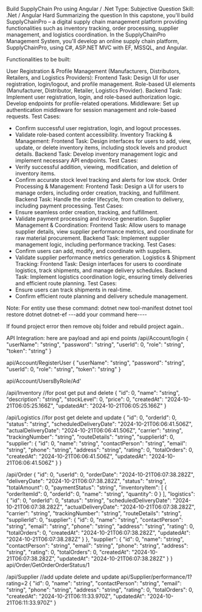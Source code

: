 Build SupplyChain Pro using Angular / .Net
Type: Subjective Question
Skill: .Net / Angular
Hard
Summarizing the question
In this capstone, you'll build SupplyChainPro – a digital supply chain management platform providing functionalities such as inventory tracking, order processing, supplier management, and logistics coordination. In the SupplyChainPro Management System, you'll develop an online supply chain platform, SupplyChainPro, using C#, ASP.NET MVC with EF, MSSQL, and Angular.



Functionalities to be built:



User Registration & Profile Management (Manufacturers, Distributors, Retailers, and Logistics Providers):
Frontend Task: Design UI for user registration, login/logout, and profile management. Role-based UI elements (Manufacturer, Distributor, Retailer, Logistics Provider).
Backend Task: Implement user registration, login, and role-based authorization logic. Develop endpoints for profile-related operations.
Middleware: Set up authentication middleware for session management and role-based requests.
Test Cases:
- Confirm successful user registration, login, and logout processes.
- Validate role-based content accessibility.
Inventory Tracking & Management:
Frontend Task: Design interfaces for users to add, view, update, or delete inventory items, including stock levels and product details.
Backend Task: Develop inventory management logic and implement necessary API endpoints.
Test Cases:
- Verify successful addition, viewing, modification, and deletion of inventory items.
- Confirm accurate stock level tracking and alerts for low stock.
Order Processing & Management:
Frontend Task: Design a UI for users to manage orders, including order creation, tracking, and fulfillment.
Backend Task: Handle the order lifecycle, from creation to delivery, including payment processing.
Test Cases:
- Ensure seamless order creation, tracking, and fulfillment.
- Validate payment processing and invoice generation.
Supplier Management & Coordination:
Frontend Task: Allow users to manage supplier details, view supplier performance metrics, and coordinate for raw material procurement.
Backend Task: Implement supplier management logic, including performance tracking.
Test Cases:
- Confirm users can add, modify, and coordinate with suppliers.
- Validate supplier performance metrics generation.
Logistics & Shipment Tracking:
Frontend Task: Design interfaces for users to coordinate logistics, track shipments, and manage delivery schedules.
Backend Task: Implement logistics coordination logic, ensuring timely deliveries and efficient route planning.
Test Cases:
- Ensure users can track shipments in real-time.
- Confirm efficient route planning and delivery schedule management.

Note: For entity use these command:
dotnet new tool-manifest
dotnet tool restore
dotnet dotnet-ef  ---add your command here----

If found project error then remove obj folder and rebuild project again..

API Integration:
here are payload and api end points
/api/Account/login
{
  "userName": "string",
  "password": "string",
  "userId": 0,
  "role": "string",
  "token": "string"
}

api/Account/RegisterUser
{
  "userName": "string",
  "password": "string",
  "userId": 0,
  "role": "string",
  "token": "string"
}

api/Account/UsersByRole/Ad'

/api/Inventory     //for post get put and delete
 {
    "id": 0,
    "name": "string",
    "description": "string",
    "stockLevel": 0,
    "price": 0,
    "createdAt": "2024-10-21T06:05:25.166Z",
    "updatedAt": "2024-10-21T06:05:25.166Z"
  }

/api/Logistics  //for post get delete and update
{
  "id": 0,
  "orderId": 0,
  "status": "string",
  "scheduledDeliveryDate": "2024-10-21T06:06:41.506Z",
  "actualDeliveryDate": "2024-10-21T06:06:41.506Z",
  "carrier": "string",
  "trackingNumber": "string",
  "routeDetails": "string",
  "supplierId": 0,
  "supplier": {
    "id": 0,
    "name": "string",
    "contactPerson": "string",
    "email": "string",
    "phone": "string",
    "address": "string",
    "rating": 0,
    "totalOrders": 0,
    "createdAt": "2024-10-21T06:06:41.506Z",
    "updatedAt": "2024-10-21T06:06:41.506Z"
  }
}

/api/Order
{
  "id": 0,
  "userId": 0,
  "orderDate": "2024-10-21T06:07:38.282Z",
  "deliveryDate": "2024-10-21T06:07:38.282Z",
  "status": "string",
  "totalAmount": 0,
  "paymentStatus": "string",
  "inventoryItem": [
    {
      "orderItemId": 0,
      "orderId": 0,
      "name": "string",
      "quantity": 0
    }
  ],
  "logistics": {
    "id": 0,
    "orderId": 0,
    "status": "string",
    "scheduledDeliveryDate": "2024-10-21T06:07:38.282Z",
    "actualDeliveryDate": "2024-10-21T06:07:38.282Z",
    "carrier": "string",
    "trackingNumber": "string",
    "routeDetails": "string",
    "supplierId": 0,
    "supplier": {
      "id": 0,
      "name": "string",
      "contactPerson": "string",
      "email": "string",
      "phone": "string",
      "address": "string",
      "rating": 0,
      "totalOrders": 0,
      "createdAt": "2024-10-21T06:07:38.282Z",
      "updatedAt": "2024-10-21T06:07:38.282Z"
    }
  },
  "supplier": {
    "id": 0,
    "name": "string",
    "contactPerson": "string",
    "email": "string",
    "phone": "string",
    "address": "string",
    "rating": 0,
    "totalOrders": 0,
    "createdAt": "2024-10-21T06:07:38.282Z",
    "updatedAt": "2024-10-21T06:07:38.282Z"
  }
}
api/Order/GetOrderOrderStatus/1

/api/Supplier  //add update delete and update
api/Supplier/performance/1?rating=2
{
  "id": 0,
  "name": "string",
  "contactPerson": "string",
  "email": "string",
  "phone": "string",
  "address": "string",
  "rating": 0,
  "totalOrders": 0,
  "createdAt": "2024-10-21T06:11:33.970Z",
  "updatedAt": "2024-10-21T06:11:33.970Z"
}